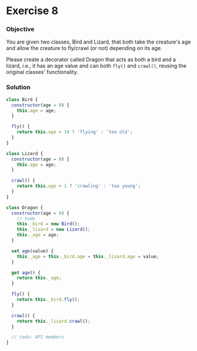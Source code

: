 # Exercise 8

### Objective

You are given two classes, Bird and Lizard, that both take the creature's age and allow the creature to fly/crawl (or not) depending on its age.

Please create a decorator called Dragon that acts as both a bird and a lizard, i.e., it has an age value and can both `fly()` and `crawl()`, reusing the original classes' functionality.

### Solution

```javascript
class Bird {
  constructor(age = 0) {
    this.age = age;
  }

  fly() {
    return this.age > 10 ? 'flying' : 'too old';
  }
}

class Lizard {
  constructor(age = 0) {
    this.age = age;
  }

  crawl() {
    return this.age > 1 ? 'crawling' : 'too young';
  }
}

class Dragon {
  constructor(age = 0) {
    // todo
    this._bird = new Bird();
    this._lizard = new Lizard();
    this._age = age;
  }

  set age(value) {
    this._age = this._bird.age = this._lizard.age = value;
  }

  get age() {
    return this._age;
  }

  fly() {
    return this._bird.fly();
  }

  crawl() {
    return this._lizard.crawl();
  }

  // todo: API members
}
```
